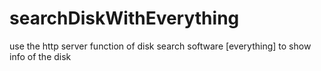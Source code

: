 # searchDiskWithEverything
use the http server function of disk search software [everything] to show info of the disk
